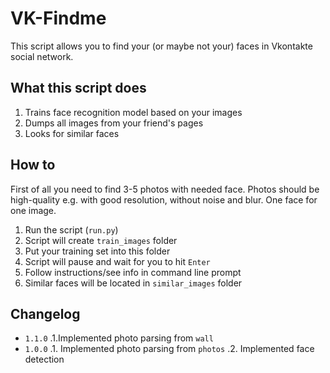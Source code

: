 # VK-Findme

This script allows you to find your (or maybe not your) faces in Vkontakte social network.

## What this script does

1. Trains face recognition model based on your images
2. Dumps all images from your friend's pages
3. Looks for similar faces

## How to

First of all you need to find 3-5 photos with needed face.
Photos should be high-quality e.g. with good resolution, without noise and blur.
One face for one image.

1. Run the script (`run.py`)
2. Script will create `train_images` folder
3. Put your training set into this folder
4. Script will pause and wait for you to hit `Enter`
5. Follow instructions/see info in command line prompt
6. Similar faces will be located in `similar_images` folder

## Changelog

* `1.1.0`
.1.Implemented photo parsing from `wall`
* `1.0.0`
.1. Implemented photo parsing from `photos`
.2. Implemented face detection
